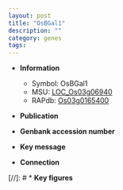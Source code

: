 ```yaml
---
layout: post
title: "OsBGal1"
description: ""
category: genes
tags: 
---
```


* **Information**  
    + Symbol: OsBGal1  
    + MSU: [LOC_Os03g06940](http://rice.uga.edu/cgi-bin/ORF_infopage.cgi?orf=LOC_Os03g06940)  
    + RAPdb: [Os03g0165400](http://rapdb.dna.affrc.go.jp/viewer/gbrowse_details/irgsp1?name=Os03g0165400)  

* **Publication**  

* **Genbank accession number**  

* **Key message**  

* **Connection**  

[//]: # * **Key figures**  


